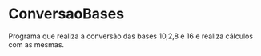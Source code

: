 # ConversaoBases
Programa que realiza a conversão das bases 10,2,8 e 16 e realiza cálculos com as mesmas.
